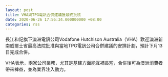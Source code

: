 ```yaml
---
layout: post
title: VHA與TPG電訊合併建議獲最終批核
date: 2020-06-26 17:56:34.000000000 +08:00
categories: rss
---
```


長江和記旗下澳洲電訊公司Vodafone Hutchison Australia（VHA）歡迎澳洲新南威爾士省最高法院批准與當地TPG電訊公司合併建議的安排計劃，預計下月13日完成合併。

VHA表示，兩家公司業務，尤其是基建方面能互補長短，合併後可為澳洲消費者帶來裨益，並為業界注入動力。
